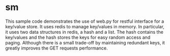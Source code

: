sm
==
This sample code demonstrates the use of web.py for restful interface for a key/value store.  It uses redis to manage key/values in memory.  In particular, it uses two data structures in redis, a hash and a list.  The hash contains the key/values and the hash stores the keys for easy random access and paging.  Although there is a small trade-off by maintaining redundant keys, it greatly improves the GET requests performance.
